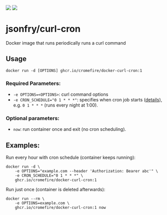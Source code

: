 [![](https://images.microbadger.com/badges/image/jsonfry/curl-cron.svg)](https://microbadger.com/images/jsonfry/s3-sync "Get your own image badge on microbadger.com")
[![](https://images.microbadger.com/badges/version/jsonfry/curl-cron.svg)](https://microbadger.com/images/jsonfry/s3-sync "Get your own version badge on microbadger.com")


# jsonfry/curl-cron

Docker image that runs periodically runs a curl command

## Usage

    docker run -d [OPTIONS] ghcr.io/cromefire/docker-curl-cron:1


### Required Parameters:

* `-e OPTIONS=<OPTIONS>`: curl command options
* `-e CRON_SCHEDULE="0 1 * * *"`: specifies when cron job starts ([details](http://en.wikipedia.org/wiki/Cron)), e.g. `0 1 * * *` (runs every night at 1:00).

### Optional parameters:

* `now`: run container once and exit (no cron scheduling).

## Examples:

Run every hour with cron schedule (container keeps running):

    docker run -d \
        -e OPTIONS="example.com --header 'Authorization: Bearer abc'" \
        -e CRON_SCHEDULE="0 1 * * *" \
        ghcr.io/cromefire/docker-curl-cron:1

Run just once (container is deleted afterwards):

    docker run --rm \
        -e OPTIONS=example.com \
        ghcr.io/cromefire/docker-curl-cron:1 now

